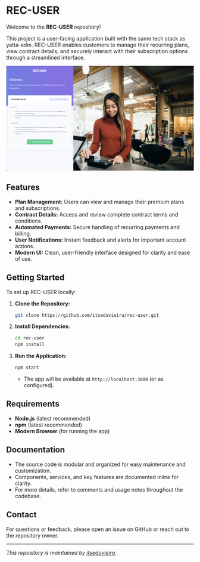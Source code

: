 # REC-USER

Welcome to the **REC-USER** repository!

This project is a user-facing application built with the same tech stack as yatta-adm. REC-USER enables customers to manage their recurring plans, view contract details, and securely interact with their subscription options through a streamlined interface.

![REC-USER App Preview](image3.jpg)

## Features

- **Plan Management:** Users can view and manage their premium plans and subscriptions.
- **Contract Details:** Access and review complete contract terms and conditions.
- **Automated Payments:** Secure handling of recurring payments and billing.
- **User Notifications:** Instant feedback and alerts for important account actions.
- **Modern UI:** Clean, user-friendly interface designed for clarity and ease of use.

## Getting Started

To set up REC-USER locally:

1. **Clone the Repository:**
   ```bash
   git clone https://github.com/itseduvieira/rec-user.git
   ```
2. **Install Dependencies:**
   ```bash
   cd rec-user
   npm install
   ```
3. **Run the Application:**
   ```bash
   npm start
   ```
   - The app will be available at `http://localhost:3000` (or as configured).

## Requirements

- **Node.js** (latest recommended)
- **npm** (latest recommended)
- **Modern Browser** (for running the app)

## Documentation

- The source code is modular and organized for easy maintenance and customization.
- Components, services, and key features are documented inline for clarity.
- For more details, refer to comments and usage notes throughout the codebase.

## Contact

For questions or feedback, please open an issue on GitHub or reach out to the repository owner.

---
*This repository is maintained by [itseduvieira](https://github.com/itseduvieira).*
